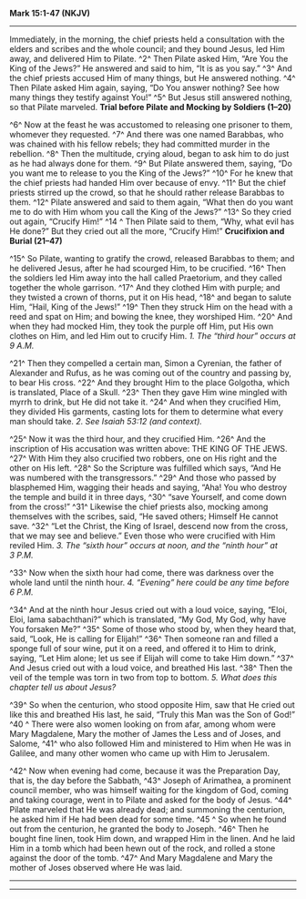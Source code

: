**Mark 15:1-47 (NKJV)**

  -----------------------------------------------------------------------------------------------------------------------------------------------------------------------------------------------------------------------------------------------------------------------------------------------------------------------------------------------------------------------------------------------------------------------------------------------------------------------------------------------------------------------------------------------------------------------------------------------------------------------------------------------------------------------------------------------------------------------------------------------------------------------------------------------------------------------------------------------------------------------------------------------------------------------------------------------------------------------------
  Immediately, in the morning, the chief priests held a consultation with the elders and scribes and the whole council; and they bound Jesus, led Him away, and delivered Him to Pilate. ^2^ Then Pilate asked Him, “Are You the King of the Jews?” He answered and said to him, “It is as you say.” ^3^ And the chief priests accused Him of many things, but He answered nothing. ^4^ Then Pilate asked Him again, saying, “Do You answer nothing? See how many things they testify against You!” ^5^ But Jesus still answered nothing, so that Pilate marveled.                                                                                                                                                                                                                                                                                                                                       **Trial before Pilate and Mocking by Soldiers (1–20)**
                                                                                                                                                                                                                                                                                                                                                                                                                                                                                                                                                                                                                                                                                                                                                                                                                                                                                                         
  ^6^ Now at the feast he was accustomed to releasing one prisoner to them, whomever they requested. ^7^ And there was one named Barabbas, who was chained with his fellow rebels; they had committed murder in the rebellion. ^8^ Then the multitude, crying aloud, began to ask him to do just as he had always done for them. ^9^ But Pilate answered them, saying, “Do you want me to release to you the King of the Jews?” ^10^ For he knew that the chief priests had handed Him over because of envy. ^11^ But the chief priests stirred up the crowd, so that he should rather release Barabbas to them. ^12^ Pilate answered and said to them again, “What then do you want me to do with Him whom you call the King of the Jews?” ^13^ So they cried out again, “Crucify Him!” ^14 ^ Then Pilate said to them, “Why, what evil has He done?” But they cried out all the more, “Crucify Him!”   **Crucifixion and Burial (21–47)**
                                                                                                                                                                                                                                                                                                                                                                                                                                                                                                                                                                                                                                                                                                                                                                                                                                                                                                         
  ^15^ So Pilate, wanting to gratify the crowd, released Barabbas to them; and he delivered Jesus, after he had scourged Him, to be crucified. ^16^ Then the soldiers led Him away into the hall called Praetorium, and they called together the whole garrison. ^17^ And they clothed Him with purple; and they twisted a crown of thorns, put it on His head, ^18^ and began to salute Him, “Hail, King of the Jews!” ^19^ Then they struck Him on the head with a reed and spat on Him; and bowing the knee, they worshiped Him. ^20^ And when they had mocked Him, they took the purple off Him, put His own clothes on Him, and led Him out to crucify Him.                                                                                                                                                                                                                                         *1. The “third hour” occurs at 9 A.M.*
                                                                                                                                                                                                                                                                                                                                                                                                                                                                                                                                                                                                                                                                                                                                                                                                                                                                                                         
  ^21^ Then they compelled a certain man, Simon a Cyrenian, the father of Alexander and Rufus, as he was coming out of the country and passing by, to bear His cross. ^22^ And they brought Him to the place Golgotha, which is translated, Place of a Skull. ^23^ Then they gave Him wine mingled with myrrh to drink, but He did not take it. ^24^ And when they crucified Him, they divided His garments, casting lots for them to determine what every man should take.                                                                                                                                                                                                                                                                                                                                                                                                                              *2. See Isaiah 53:12 (and context).*
                                                                                                                                                                                                                                                                                                                                                                                                                                                                                                                                                                                                                                                                                                                                                                                                                                                                                                         
  ^25^ Now it was the third hour, and they crucified Him. ^26^ And the inscription of His accusation was written above: THE KING OF THE JEWS. ^27^ With Him they also crucified two robbers, one on His right and the other on His left. ^28^ So the Scripture was fulfilled which says, “And He was numbered with the transgressors.” ^29^ And those who passed by blasphemed Him, wagging their heads and saying, “Aha! You who destroy the temple and build it in three days, ^30^ “save Yourself, and come down from the cross!” ^31^ Likewise the chief priests also, mocking among themselves with the scribes, said, “He saved others; Himself He cannot save. ^32^ “Let the Christ, the King of Israel, descend now from the cross, that we may see and believe.” Even those who were crucified with Him reviled Him.                                                                            *3. The “sixth hour” occurs at noon, and the “ninth hour” at 3 P.M.*
                                                                                                                                                                                                                                                                                                                                                                                                                                                                                                                                                                                                                                                                                                                                                                                                                                                                                                         
  ^33^ Now when the sixth hour had come, there was darkness over the whole land until the ninth hour.                                                                                                                                                                                                                                                                                                                                                                                                                                                                                                                                                                                                                                                                                                                                                                                                    *4. “Evening” here could be any time before 6 P.M.*
                                                                                                                                                                                                                                                                                                                                                                                                                                                                                                                                                                                                                                                                                                                                                                                                                                                                                                         
  ^34^ And at the ninth hour Jesus cried out with a loud voice, saying, “Eloi, Eloi, lama sabachthani?” which is translated, “My God, My God, why have You forsaken Me?” ^35^ Some of those who stood by, when they heard that, said, “Look, He is calling for Elijah!” ^36^ Then someone ran and filled a sponge full of sour wine, put it on a reed, and offered it to Him to drink, saying, “Let Him alone; let us see if Elijah will come to take Him down.” ^37^ And Jesus cried out with a loud voice, and breathed His last. ^38^ Then the veil of the temple was torn in two from top to bottom.                                                                                                                                                                                                                                                                                                 *5. What does this chapter tell us about Jesus?*
                                                                                                                                                                                                                                                                                                                                                                                                                                                                                                                                                                                                                                                                                                                                                                                                                                                                                                         
  ^39^ So when the centurion, who stood opposite Him, saw that He cried out like this and breathed His last, he said, “Truly this Man was the Son of God!” ^40 ^ There were also women looking on from afar, among whom were Mary Magdalene, Mary the mother of James the Less and of Joses, and Salome, ^41^ who also followed Him and ministered to Him when He was in Galilee, and many other women who came up with Him to Jerusalem.                                                                                                                                                                                                                                                                                                                                                                                                                                                                
                                                                                                                                                                                                                                                                                                                                                                                                                                                                                                                                                                                                                                                                                                                                                                                                                                                                                                         
  ^42^ Now when evening had come, because it was the Preparation Day, that is, the day before the Sabbath, ^43^ Joseph of Arimathea, a prominent council member, who was himself waiting for the kingdom of God, coming and taking courage, went in to Pilate and asked for the body of Jesus. ^44^ Pilate marveled that He was already dead; and summoning the centurion, he asked him if He had been dead for some time. ^45 ^ So when he found out from the centurion, he granted the body to Joseph. ^46^ Then he bought fine linen, took Him down, and wrapped Him in the linen. And he laid Him in a tomb which had been hewn out of the rock, and rolled a stone against the door of the tomb. ^47^ And Mary Magdalene and Mary the mother of Joses observed where He was laid.                                                                                                                   
  ------------------------------------------------------------------------------------------------------------------------------------------------------------------------------------------------------------------------------------------------------------------------------------------------------------------------------------------------------------------------------------------------------------------------------------------------------------------------------------------------------------------------------------------------------------------------------------------------------------------------------------------------------------------------------------------------------------------------------------------------------------------------------------------------------------------------------------------------------------------------------------------------------ ----------------------------------------------------------------------
  -----------------------------------------------------------------------------------------------------------------------------------------------------------------------------------------------------------------------------------------------------------------------------------------------------------------------------------------------------------------------------------------------------------------------------------------------------------------------------------------------------------------------------------------------------------------------------------------------------------------------------------------------------------------------------------------------------------------------------------------------------------------------------------------------------------------------------------------------------------------------------------------------------------------------------------------------------------------------------


